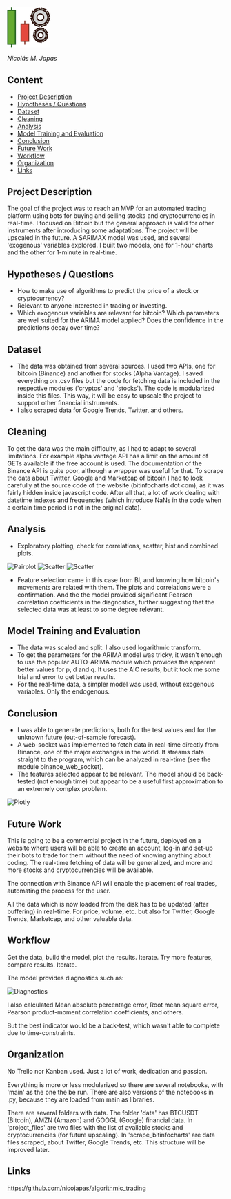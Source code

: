 <img src="https://raw.githubusercontent.com/nicojapas/algorithmic_trading/main/img/algo_trading_logo.png" width=100 alt="logo">

*Nicolás M. Japas*

## Content
- [Project Description](#project-description)
- [Hypotheses / Questions](#hypotheses-questions)
- [Dataset](#dataset)
- [Cleaning](#cleaning)
- [Analysis](#analysis)
- [Model Training and Evaluation](#model-training-and-evaluation)
- [Conclusion](#conclusion)
- [Future Work](#future-work)
- [Workflow](#workflow)
- [Organization](#organization)
- [Links](#links)

## Project Description
The goal of the project was to reach an MVP for an automated trading platform using bots for buying and selling stocks and cryptocurrencies in real-time. I focused on Bitcoin but the general approach is valid for other instruments after introducing some adaptations. The project will be upscaled in the future. A SARIMAX model was used, and several 'exogenous' variables explored. I built two models, one for 1-hour charts and the other for 1-minute in real-time.

## Hypotheses / Questions
* How to make use of algorithms to predict the price of a stock or cryptocurrency?
* Relevant to anyone interested in trading or investing. 
* Which exogenous variables are relevant for bitcoin? Which parameters are well suited for the ARIMA model applied? Does the confidence in the predictions decay over time?

## Dataset
* The data was obtained from several sources. I used two APIs, one for bitcoin (Binance) and another for stocks (Alpha Vantage). I saved everything on .csv files but the code for fetching data is included in the respective modules ('cryptos' and 'stocks'). The code is modularized inside this files. This way, it will be easy to upscale the project to support other financial instruments.
* I also scraped data for Google Trends, Twitter, and others.

## Cleaning
To get the data was the main difficulty, as I had to adapt to several limitations. For example alpha vantage API has a limit on the amount of GETs available if the free account is used. The documentation of the Binance API is quite poor, although a wrapper was useful for that. To scrape the data about Twitter, Google and Marketcap of bitcoin I had to look carefully at the source code of the website (bitinfocharts dot com), as it was fairly hidden inside javascript code. After all that, a lot of work dealing with datetime indexes and frequencies (which introduce NaNs in the code when a certain time period is not in the original data). 

## Analysis
* Exploratory plotting, check for correlations, scatter, hist and combined plots.

<img src="../main/img/pairplot_.png" alt="Pairplot">
<img src="../main/img/j5_.png" alt="Scatter">
<img src="../main/img/j4_.png" alt="Scatter">

* Feature selection came in this case from BI, and knowing how bitcoin's movements are related with them. The plots and correlations were a confirmation. And the the model provided significant Pearson correlation coefficients in the diagnostics, further suggesting that the selected data was at least to some degree relevant.

## Model Training and Evaluation
* The data was scaled and split. I also used logarithmic transform.
* To get the parameters for the ARIMA model was tricky, it wasn't enough to use the popular AUTO-ARIMA module which provides the apparent better values for p, d and q. It uses the AIC results, but it took me some trial and error to get better results.
* For the real-time data, a simpler model was used, without exogenous variables. Only the endogenous.

## Conclusion
* I was able to generate predictions, both for the test values and for the unknown future (out-of-sample forecast).
* A web-socket was implemented to fetch data in real-time directly from Binance, one of the major exchanges in the world. It streams data straight to the program, which can be analyzed in real-time (see the module binance_web_socket).
* The features selected appear to be relevant. The model should be back-tested (not enough time) but appear to be a useful first approximation to an extremely complex problem.
<img src="../main/img/plotly.png" alt="Plotly">

## Future Work
This is going to be a commercial project in the future, deployed on a website where users will be able to create an account, log-in and set-up their bots to trade for them without the need of knowing anything about coding. The real-time fetching of data will be generalized, and more and more stocks and cryptocurrencies will be available.

The connection with Binance API will enable the placement of real trades, automating the process for the user.

All the data which is now loaded from the disk has to be updated (after buffering) in real-time. For price, volume, etc. but also for Twitter, Google Trends, Marketcap, and other valuable data.

## Workflow
Get the data, build the model, plot the results. Iterate. Try more features, compare results. Iterate.

The model provides diagnostics such as:

<img src="../main/img/diagnostics_.png" alt="Diagnostics">

I also calculated Mean absolute percentage error, Root mean square error, Pearson product-moment correlation coefficients, and others.

But the best indicator would be a back-test, which wasn't able to complete due to time-constraints.

## Organization

No Trello nor Kanban used. Just a lot of work, dedication and passion.

Everything is more or less modularized so there are several notebooks, with 'main' as the one the be run. There are also versions of the notebooks in .py, because they are loaded from main as libraries.

There are several folders with data. The folder 'data' has BTCUSDT (Bitcoin), AMZN (Amazon) and GOOGL (Google) financial data. In 'project_files' are two files with the list of available stocks and cryptocurrencies (for future upscaling). In 'scrape_bitinfocharts' are data files scraped, about Twitter, Google Trends, etc. This structure will be improved later.

## Links
https://github.com/nicojapas/algorithmic_trading

